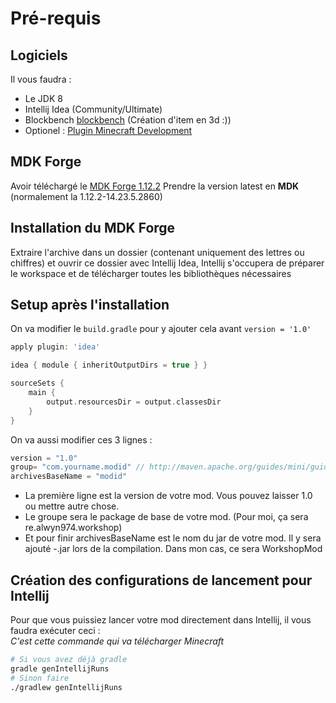 # Pré-requis

## Logiciels

Il vous faudra :
- Le JDK 8
- Intellij Idea (Community/Ultimate)
- Blockbench [blockbench](https://www.blockbench.net/) (Création d'item en 3d :))
- Optionel : [Plugin Minecraft Development](https://plugins.jetbrains.com/plugin/8327-minecraft-development)

## MDK Forge

Avoir téléchargé le [MDK Forge 1.12.2](https://files.minecraftforge.net/net/minecraftforge/forge/index_1.12.2.html)
Prendre la version latest en **MDK** (normalement la 1.12.2-14.23.5.2860)

## Installation du MDK Forge

Extraire l'archive dans un dossier (contenant uniquement des lettres ou chiffres) et ouvrir ce dossier avec Intellij Idea, Intellij s'occupera de préparer le workspace
et de télécharger toutes les bibliothèques nécessaires

## Setup après l'installation

On va modifier le `build.gradle` pour y ajouter cela avant `version = '1.0'`

```groovy
apply plugin: 'idea'

idea { module { inheritOutputDirs = true } }

sourceSets {
    main {
        output.resourcesDir = output.classesDir
    }
}
```

On va aussi modifier ces 3 lignes :
```groovy
version = "1.0"
group= "com.yourname.modid" // http://maven.apache.org/guides/mini/guide-naming-conventions.html
archivesBaseName = "modid"
```

- La première ligne est la version de votre mod. Vous pouvez laisser 1.0 ou mettre autre chose.
- Le groupe sera le package de base de votre mod. (Pour moi, ça sera re.alwyn974.workshop)
- Et pour finir archivesBaseName est le nom du jar de votre mod. Il y sera ajouté -<version du mod>.jar lors de la compilation. Dans mon cas, ce sera WorkshopMod

## Création des configurations de lancement pour Intellij

Pour que vous puissiez lancer votre mod directement dans Intellij, il vous faudra exécuter ceci : <br>
*C'est cette commande qui va télécharger Minecraft*
```bash
# Si vous avez déjà gradle
gradle genIntellijRuns
# Sinon faire
./gradlew genIntellijRuns
```
